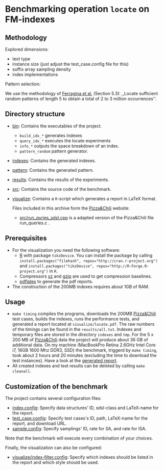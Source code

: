 # Benchmarking operation `locate` on FM-indexes

## Methodology

Explored dimensions:
  
  * text type
  * instance size (just adjust the test_case.config file for this)
  * suffix array sampling density
  * index implementations

Pattern selection:

We use the methodology of [Ferragina et al.][FGNV08] (Section 5.3): 
,,Locate sufficient random patterns of length 5 to obtain a total of 2 to 
3 million occurrences''.

## Directory structure

  * [bin](./bin): Contains the executables of the project.
    * `build_idx_*` generates indexes
    * `query_idx_*` executes the locate experiments 
    * `info_*` outputs the space breakdown of an index.
    * `pattern_random` pattern generator.
  * [indexes](./indexes): Contains the generated indexes.
  * [pattern](./pattern): Contains the generated pattern.
  * [results](./results): Contains the results of the experiments.
  * [src](./src):  Contains the source code of the benchmark.
  * [visualize](./visualize): Contains a `R`-script which
			   generates a report in LaTeX format. 

	Files included in this archive form the [Pizza&Chili][pz] website:
      * [src/run_quries_sdsl.cpp](src/run_queries_sdsl.cpp) is a adapted version of the
	    Pizza&Chili file run_queries.c .

## Prerequisites
  * For the visualization you need the following software:
    - [R][RPJ] with package `tikzDevice`. You can install the
      package by calling 
      `install.packages("filehash", repos="http://cran.r-project.org")`
	  and 
	  `install.packages("tikzDevice", repos="http://R-Forge.R-project.org")`
	  in `R`.
    - Compressors [xz][XZ] and [gzip][GZIP] are used to get
	  compression baselines.
    - [pdflatex][LT] to generate the pdf reports.
  * The construction of the 200MB indexes requires about 1GB
    of RAM.
		
## Usage

 * `make timing` compiles the programs, downloads the 200MB
    [Pizza&Chili][pz] test cases, builds the indexes,
   runs the performance tests, and generated a report located at
   `visualize/locate.pdf`. The raw numbers of the timings
   can be found in the `results/all.txt`. 
   Indexes and temporary files are stored in the
   directory `indexes` and `tmp`. For the 5 x 200 MB of
   [Pizza&Chili][pz] data the project will produce about
   36 GB of additional data. On my machine (MacBookPro Retina
   2.6GHz Intel Core i7, 16GB 1600 Mhz DDR3, SSD) the
   benchmark, triggerd by `make timing`, took about 2 hours
   and 20 minutes (excluding the time to download the test instances).
   Have a look at the [generated report][RES].
 * All created indexes and test results can be deleted
   by calling `make cleanall`.

## Customization of the benchmark
  The project contains several configuration files:
 
  * [index.config][IDXCONFIG]: Specify data structures' 
       ID, sdsl-class and LaTeX-name for the report.
  * [test_case.config][TCCONF]: Specify test cases's
       ID, path, LaTeX-name for the report, and download URL.
  * [sample.config][SCONF]: Specify samplings' ID,
       rate for SA, and rate for ISA. 

  Note that the benchmark will execute every combination of your
  choices. 

  Finally, the visualization can also be configured:

  * [visualize/index-filter.config][VCONF]: Specify which 
   indexes should be listed in the report and which style should be used.

[sdsl]: https://github.com/simongog/sdsl "sdsl"
[pz]: http://pizzachili.di.unipi.it "Pizza&Chili"
[RPJ]: http://www.r-project.org/ "R"
[LT]: http://www.tug.org/applications/pdftex/ "pdflatex"
[RES]: https://github.com/simongog/simongog.github.com/raw/master/assets/images/locate.pdf "locate.pdf"
[FGNV08]: http://dl.acm.org/citation.cfm?doid=1412228.1455268 "FGNV08"
[IDXCONFIG]: ./index.config "index.config"
[TCCONF]: ./test_case.config "test_case.config"
[SCONF]: ./sample.config "sample.config"
[VCONF]: ./visualize/index-filter.config "index-filter.config"
[XZ]: http://tukaani.org/xz/ "XZ Compressor"
[GZIP]: http://www.gnu.org/software/gzip/ "Gzip Compressor"
